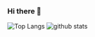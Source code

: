 ### Hi there 👋

<!--
**NUISTGY/NUISTGY** is a ✨ _special_ ✨ repository because its `README.md` (this file) appears on your GitHub profile.

Here are some ideas to get you started:

- 🔭 I’m currently working on ...
- 🌱 I’m currently learning ...
- 👯 I’m looking to collaborate on ...
- 🤔 I’m looking for help with ...
- 💬 Ask me about ...
- 📫 How to reach me: ...
- 😄 Pronouns: ...
- ⚡ Fun fact: ...
-->
![Top Langs](https://github-readme-stats.vercel.app/api/top-langs/?username=NUISTGY&show_icons=true&bg_color=30,e96443,904e95&title_color=fff&text_color=fff) ![github stats](https://github-readme-stats.vercel.app/api?username=NUISTGY&count_private=true&show_icons=true&bg_color=30,e96443,904e95&title_color=fff&text_color=fff&line_height=11)
